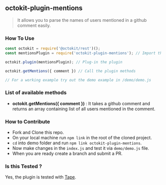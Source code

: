 ## octokit-plugin-mentions

> It allows you to parse the names of users mentioned in a github comment easily.


### How To Use

```js
const octokit = require('@octokit/rest')();
const mentionsPlugin = require('octokit-plugin-mentions'); // Import the plugin

octokit.plugin(mentionsPlugin); // Plug-in the plugin

octokit.getMentions({ comment }) // Call the plugin methods

// For a working example try out the demo example in /demo/demo.js
```

### List of available methods

* **octokit.getMentions({ comment })** : It takes a github comment and returns an array containing list of all users mentioned in the comment.

### How to Contribute

* Fork and Clone this repo.
* On your local machine run `npm link` in the root of the cloned project.
* `cd` into demo folder and run `npm link octokit-plugin-mentions`.
* Now make changes in the `index.js` and test it via `demo/demo.js` file.
* When you are ready create a branch and submit a PR.

### Is this Tested ?

Yes, the plugin is tested with [Tape](https://github.com/substack/tape).
